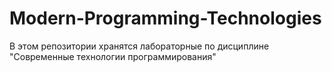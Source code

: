 # Modern-Programming-Technologies
В этом репозитории хранятся лабораторные по дисциплине "Современные технологии программирования"
